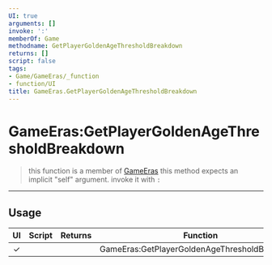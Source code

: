 ```yaml
---
UI: true
arguments: []
invoke: ':'
memberOf: Game
methodname: GetPlayerGoldenAgeThresholdBreakdown
returns: []
script: false
tags:
- Game/GameEras/_function
- function/UI
title: GameEras.GetPlayerGoldenAgeThresholdBreakdown
---
```

# GameEras:GetPlayerGoldenAgeThresholdBreakdown
> this function is a member of [GameEras](civ-6/lua/GameEras.md)
> this method expects an implicit "self" argument. invoke it with `:`
-----
## Usage
|  UI | Script | Returns | Function | Arguments |
|:---:|:------:|-------:|:--------:|:---------|
|✓| ||GameEras:GetPlayerGoldenAgeThresholdBreakdown||
